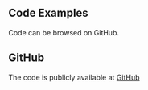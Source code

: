 ## Code Examples

Code can be browsed on GitHub.

## GitHub

The code is publicly available at [GitHub](https://github.com/hiveclick/buxbux)